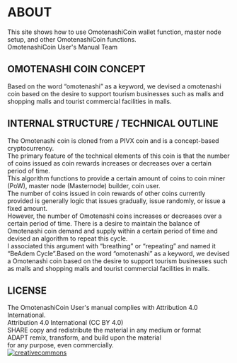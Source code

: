 # ABOUT
This site shows how to use OmotenashiCoin wallet function, master node setup, and other OmotenashiCoin functions.  
OmotenashiCoin User's Manual Team  

## OMOTENASHI COIN CONCEPT

Based on the word “omotenashi” as a keyword, we devised a omotenashi coin based on the desire to support tourism businesses such as malls and shopping malls and tourist commercial facilities in malls.

## INTERNAL STRUCTURE / TECHNICAL OUTLINE

The Omotenashi coin is cloned from a PIVX coin and is a concept-based cryptocurrency.  
The primary feature of the technical elements of this coin is that the number of coins issued as coin rewards increases or decreases over a certain period of time.  
This algorithm functions to provide a certain amount of coins to coin miner (PoW), master node (Masternode) builder, coin user.  
The number of coins issued in coin rewards of other coins currently provided is generally logic that issues gradually, issue randomly, or issue a fixed amount.  
However, the number of Omotenashi coins increases or decreases over a certain period of time. There is a desire to maintain the balance of Omotenashi coin demand and supply within a certain period of time and devised an algorithm to repeat this cycle.  
I associated this argument with “breathing” or “repeating” and named it “BeAdem Cycle”.Based on the word “omotenashi” as a keyword, we devised a Omotenashi coin based on the desire to support tourism businesses such as malls and shopping malls and tourist commercial facilities in malls.  

## LICENSE
The OmotenashiCoin User's manual complies with Attribution 4.0 International.  
Attribution 4.0 International (CC BY 4.0)  
SHARE  copy and redistribute the material in any medium or format  
ADAPT  remix, transform, and build upon the material  
for any purpose, even commercially.  
<a rel="license" href="http://creativecommons.org/licenses/by/4.0/"><img alt="creativecommons" style="border-width:0" src="https://i.creativecommons.org/l/by/4.0/88x31.png" /></a>

